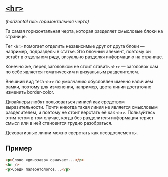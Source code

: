 # [`<hr>`](../index.md)

_(horizontal rule: горизонтальная черта)_

Та самая горизонтальная черта, которая разделяет смысловые блоки на странице.

Тег `<hr>` помогает отделить независимые друг от друга блоки — например, подразделы в статье. Это блочный элемент, поэтому он встаёт в отдельном ряду, визуально разделяя информацию на странице.

Конечно же, перед заголовком не стоит ставить `<hr>` — заголовок сам по себе является тематическим и визуальным разделителем.

Внешний вид тега `<hr>` по умолчанию обусловлен именно наличием рамки, поэтому для изменения, например, цвета линии достаточно изменить border-color.

Дизайнеры любят пользоваться линией как средством выразительности. Почти никогда такая линия не является смысловым разделителем, и поэтому не стоит верстать её как `<hr>`. Пользуйтесь этим тегом в том случае, когда без разделителя информация теряет смысл или в ней становится трудно разобраться.

Декоративные линии можно сверстать как псевдоэлементы.

## Пример

```html
<p>Слово «динозавр» означает...</p>
<hr />
<p>Среди палеонтологов...</p>
```
